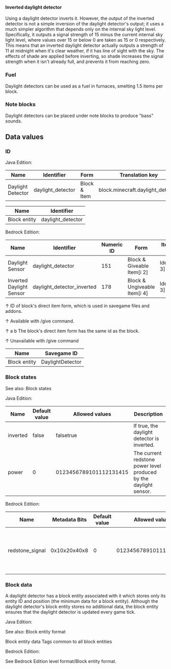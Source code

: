 #### Inverted daylight detector
Using a daylight detector inverts it. However, the output of the inverted detector is not a simple inversion of the daylight detector's output; it uses a much simpler algorithm that depends only on the internal sky light level. Specifically, it outputs a signal strength of 15 minus the current internal sky light level, where values over 15 or below 0 are taken as 15 or 0 respectively. This means that an inverted daylight detector actually outputs a strength of 11 at midnight when it's clear weather, if it has line of sight with the sky. The effects of shade are applied before inverting, so shade increases the signal strength when it isn't already full, and prevents it from reaching zero. 

### Fuel
Daylight detectors can be used as a fuel in furnaces, smelting 1.5 items per block.

### Note blocks
Daylight detectors can be placed under note blocks to produce "bass" sounds.

## Data values
### ID
Java Edition:

| Name              | Identifier        | Form         | Translation key                   |
|-------------------|-------------------|--------------|-----------------------------------|
| Daylight Detector | daylight_detector | Block & Item | block.minecraft.daylight_detector |

| Name         | Identifier        |
|--------------|-------------------|
| Block entity | daylight_detector |

Bedrock Edition:

| Name                     | Identifier                 | Numeric ID | Form                         | Item ID[i 1]   | Translation key             |
|--------------------------|----------------------------|------------|------------------------------|----------------|-----------------------------|
| Daylight Sensor          | daylight_detector          | 151        | Block & Giveable Item[i 2]   | Identical[i 3] | tile.daylight_detector.name |
| Inverted Daylight Sensor | daylight_detector_inverted | 178        | Block & Ungiveable Item[i 4] | Identical[i 3] | —                           |


↑ ID of block's direct item form, which is used in savegame files and addons.

↑ Available with /give command.

↑ a b The block's direct item form has the same id as the block.

↑ Unavailable with /give command


| Name         | Savegame ID      |
|--------------|------------------|
| Block entity | DaylightDetector |

### Block states
See also: Block states

Java Edition:

| Name     | Default value | Allowed values         | Description                                                       |
|----------|---------------|------------------------|-------------------------------------------------------------------|
| inverted | false         | falsetrue              | If true, the daylight detector is inverted.                       |
| power    | 0             | 0123456789101112131415 | The current redstone power level produced by the daylight sensor. |

Bedrock Edition:

| Name            | Metadata Bits | Default value | Allowed values         | Values forMetadata Bits | Description                                                       |
|-----------------|---------------|---------------|------------------------|-------------------------|-------------------------------------------------------------------|
| redstone_signal | 0x10x20x40x8  | 0             | 0123456789101112131415 | 0123456789101112131415  | The current redstone power level produced by the daylight sensor. |



### Block data
A daylight detector has a block entity associated with it which stores only its entity ID and position (the minimum data for a block entity). Although the daylight detector's block entity stores no additional data, the block entity ensures that the daylight detector is updated every game tick.

Java Edition:

See also: Block entity format


 Block entity data
Tags common to all block entities

Bedrock Edition:

See Bedrock Edition level format/Block entity format.

